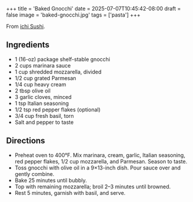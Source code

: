 +++
title = 'Baked Gnocchi'
date = 2025-07-07T10:45:42-08:00
draft = false
image = 'baked-gnocchi.jpg'
tags = ['pasta']
+++

From [ichi Sushi](https://ichisushi.com/baked-gnocchi-recipe/).

## Ingredients
* 1 (16-oz) package shelf-stable gnocchi
* 2 cups marinara sauce
* 1 cup shredded mozzarella, divided
* 1/2 cup grated Parmesan
* 1/4 cup heavy cream
* 2 tbsp olive oil
* 3 garlic cloves, minced
* 1 tsp Italian seasoning
* 1/2 tsp red pepper flakes (optional)
* 3/4 cup fresh basil, torn
* Salt and pepper to taste

## Directions
* Preheat oven to 400°F. Mix marinara, cream, garlic, Italian seasoning, red pepper flakes, 1/2 cup mozzarella, and Parmesan. Season to taste.
* Toss gnocchi with olive oil in a 9×13-inch dish. Pour sauce over and gently combine.
* Bake 25 minutes until bubbly.
* Top with remaining mozzarella; broil 2–3 minutes until browned.
* Rest 5 minutes, garnish with basil, and serve.
